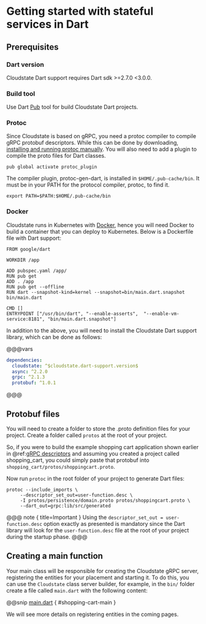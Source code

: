 # Getting started with stateful services in Dart

## Prerequisites

### Dart version
Cloudstate Dart support requires Dart sdk >=2.7.0 <3.0.0.

### Build tool
Use Dart [Pub](https://dart.dev/tools/pub/cmd) tool for build Cloudstate Dart projects.

### Protoc
Since Cloudstate is based on gRPC, you need a protoc compiler to compile gRPC protobuf descriptors. While this can be done by downloading, [installing and running protoc manually](https://github.com/protocolbuffers/protobuf#user-content-protocol-compiler-installation). You will also need to add a plugin to compile the proto files for Dart classes.

```shell script
pub global activate protoc_plugin
```

The compiler plugin, protoc-gen-dart, is installed in `$HOME/.pub-cache/bin`. It must be in your PATH for the protocol compiler, protoc, to find it.

```shell script
export PATH=$PATH:$HOME/.pub-cache/bin
```

### Docker
Cloudstate runs in Kubernetes with [Docker](https://www.docker.com/), hence you will need Docker to build a container that you can deploy to Kubernetes. Below is a Dockerfile file with Dart support:

```shell script
FROM google/dart

WORKDIR /app

ADD pubspec.yaml /app/
RUN pub get
ADD . /app
RUN pub get --offline
RUN dart --snapshot-kind=kernel --snapshot=bin/main.dart.snapshot bin/main.dart

CMD []
ENTRYPOINT ["/usr/bin/dart", "--enable-asserts",  "--enable-vm-service:8181", "bin/main.dart.snapshot"]
```

In addition to the above, you will need to install the Cloudstate Dart support library, which can be done as follows:

@@@vars
```yaml
dependencies:
  cloudstate: ^$cloudstate.dart-support.version$
  async: ^2.2.0
  grpc: ^2.1.3
  protobuf: ^1.0.1
```
@@@

## Protobuf files

You will need to create a folder to store the .proto definition files for your project. Create a folder called `protos` at the root of your project.

So, if you were to build the example shopping cart application shown earlier in @ref:[gRPC descriptors](../../features/grpc.md) and assuming you created a project called shopping_cart, you could simply paste that protobuf into `shopping_cart/protos/shoppingcart.proto`.

Now run `protoc` in the root folder of your project to generate Dart files:

```shell script
protoc --include_imports \
     --descriptor_set_out=user-function.desc \
     -I protos/persistence/domain.proto protos/shoppingcart.proto \
     --dart_out=grpc:lib/src/generated
```

@@@ note { title=Important }
Using the `descriptor_set_out = user-function.desc` option exactly as presented is mandatory since the Dart library will look for the `user-function.desc` file at the root of your project during the startup phase.
@@@

## Creating a main function

Your main class will be responsible for creating the Cloudstate gRPC server, registering the entities for your placement and starting it. To do this, you can use the `Cloudstate` class server builder, for example, in the `bin/` folder create a file called `main.dart` with the following content:

@@snip [main.dart](/docs/src/test/dart/docs/user/gettingstarted/main.dart) { #shopping-cart-main }

We will see more details on registering entities in the coming pages.
